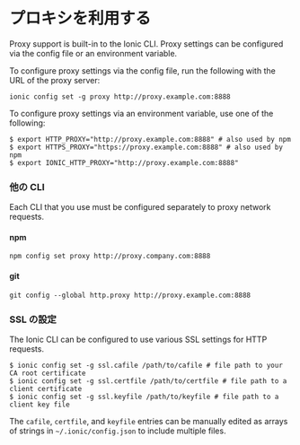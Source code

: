# プロキシを利用する

Proxy support is built-in to the Ionic CLI. Proxy settings can be configured via the config file or an environment variable.

To configure proxy settings via the config file, run the following with the URL of the proxy server:

```shell
ionic config set -g proxy http://proxy.example.com:8888
```

To configure proxy settings via an environment variable, use one of the following:

```shell
$ export HTTP_PROXY="http://proxy.example.com:8888" # also used by npm
$ export HTTPS_PROXY="https://proxy.example.com:8888" # also used by npm
$ export IONIC_HTTP_PROXY="http://proxy.example.com:8888"
```

### 他の CLI

Each CLI that you use must be configured separately to proxy network requests.

#### npm

```shell
npm config set proxy http://proxy.company.com:8888
```

#### git

```shell
git config --global http.proxy http://proxy.example.com:8888
```

### SSL の設定

The Ionic CLI can be configured to use various SSL settings for HTTP requests.

```shell
$ ionic config set -g ssl.cafile /path/to/cafile # file path to your CA root certificate
$ ionic config set -g ssl.certfile /path/to/certfile # file path to a client certificate
$ ionic config set -g ssl.keyfile /path/to/keyfile # file path to a client key file
```

The `cafile`, `certfile`, and `keyfile` entries can be manually edited as arrays of strings in `~/.ionic/config.json` to include multiple files.

